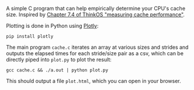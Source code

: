 A simple C program that can help empirically determine your CPU's cache size. Inspired by [Chapter 7.4 of ThinkOS "measuring cache performance"](https://greenteapress.com/thinkos/html/thinkos009.html#sec44).

Plotting is done in Python using [Plotly](https://plotly.com):
```shell
pip install plotly
```

The main program `cache.c` iterates an array at various sizes and strides and outputs the elapsed times for each stride/size pair as a csv, which can be directly piped into `plot.py` to plot the result:
```shell
gcc cache.c && ./a.out | python plot.py
```
This should output a file `plot.html`, which you can open in your browser.
